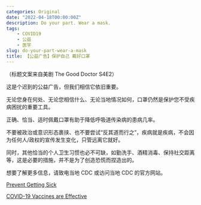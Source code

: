 ```yaml
---
categories: Original
date: "2022-04-18T00:00:00Z"
description: Do your part. Wear a mask.
tags:
    - COVID19
    - 公益
    - 医学
slug: do-your-part-wear-a-mask
title: 【公益广告】保护自己 戴好口罩
---
```


（标题文案来自美剧 The Good Doctor S4E2）

这是个迟到的公益广告，但我们相信它依旧重要。

无论您身在何处、无论您相信什么、无论当地情况如何，口罩仍然是保护您不受疾病困扰的重要工具。

正确、恰当、适时佩戴口罩有助于降低呼吸道传染病的患病几率。

不要被政治或意识形态裹挟、也不要尝试“反其道而行之”，疾病就是疾病，不会因为任何人/政权的宣传发生变化，只管远离它就好。

同时，其他恰当的个人卫生习惯也必不可缺，如勤洗手、酒精消毒、保持社交距离等，这是必要的措施，并不是为了创造恐慌而捏造出的。

想要了解更多信息，请致电当地 CDC 或访问当地 CDC 的官方网站。

[Prevent Getting Sick](https://www.cdc.gov/coronavirus/2019-ncov/prevent-getting-sick/index.html)

[COVID-19 Vaccines are Effective](https://www.cdc.gov/coronavirus/2019-ncov/vaccines/effectiveness/index.html)

